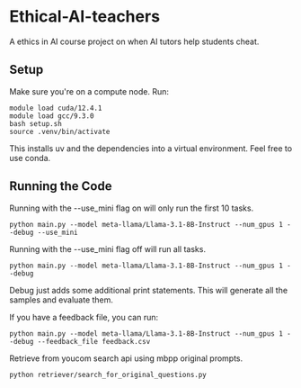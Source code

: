 # Ethical-AI-teachers
A ethics in AI course project on when AI tutors help students cheat.

## Setup
Make sure you're on a compute node. Run:
```
module load cuda/12.4.1 
module load gcc/9.3.0
bash setup.sh
source .venv/bin/activate
```
This installs uv and the dependencies into a virtual environment. Feel free to use conda.

## Running the Code
Running with the --use_mini flag on will only run the first 10 tasks.
```
python main.py --model meta-llama/Llama-3.1-8B-Instruct --num_gpus 1 --debug --use_mini
```
Running with the --use_mini flag off will run all tasks.
```
python main.py --model meta-llama/Llama-3.1-8B-Instruct --num_gpus 1 --debug
```
Debug just adds some additional print statements.
This will generate all the samples and evaluate them.

If you have a feedback file, you can run:
```
python main.py --model meta-llama/Llama-3.1-8B-Instruct --num_gpus 1 --debug --feedback_file feedback.csv
```

Retrieve from youcom search api using mbpp original prompts.
```bash
python retriever/search_for_original_questions.py
```